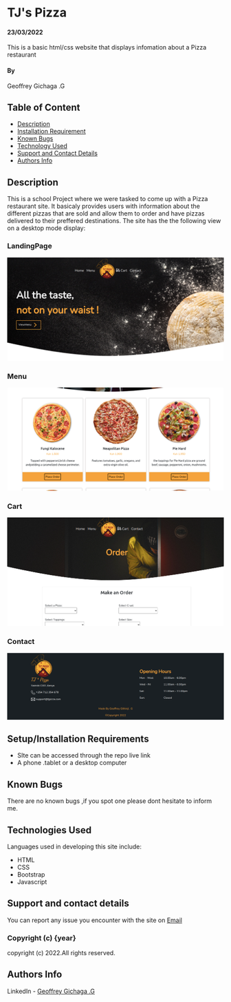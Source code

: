 # TJ's Pizza
#### 23/03/2022
This is a basic html/css website that displays infomation about a Pizza restaurant
#### By 
Geoffrey Gichaga .G

## Table of Content

+ [Description](#description)
+ [Installation Requirement](#Installation)
+ [Known Bugs](#Known-Bugs)
+ [Technology Used](#technology-used)
+ [Support and Contact Details](#Support-and-contact-details)
+ [Authors Info](#author-Info)

## Description
This is a school Project where we were tasked to come up with a Pizza restaurant site.
It basicaly  provides users with information about the different pizzas that are sold and allow them to order and have pizzas delivered to their preffered destinations.
The site has the the following view on a desktop mode display:
### LandingPage
![part1](./images/sc1.png)
### Menu
![part1](./images/sc2.png)

### Cart
![part1](./images/sc4.png)

### Contact
![part1](./images/sc6.png)







 

## Setup/Installation Requirements
* SIte can be accessed through the repo live link
* A phone .tablet or a desktop computer


## Known Bugs
There are no known bugs ,if you spot one please dont hesitate to inform me.
## Technologies Used
Languages used in developing this site include:
* HTML 
* CSS
* Bootstrap
* Javascript
## Support and contact details
You can report any issue you encounter with the site on [Email](geoffrey.githinji@student.moringaschool.com)


### Copyright (c) {year}
copyright (c) 2022.All rights reserved.


## Authors Info
LinkedIn - [Geoffrey Gichaga .G](https://www.linkedin.com/in/geoffrey-gichaga-234318ba/)


